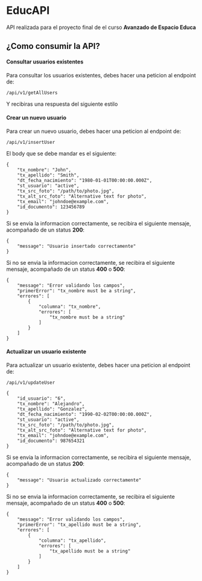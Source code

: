 # EducAPI

API realizada para el proyecto final de el curso **Avanzado de Espacio Educa**

## ¿Como consumir la API?

#### Consultar usuarios existentes

Para consultar los usuarios existentes, debes hacer una peticion al endpoint de:

`/api/v1/getAllUsers`

Y recibiras una respuesta del siguiente estilo

#### Crear un nuevo usuario

Para crear un nuevo usuario, debes hacer una peticion al endpoint de:

`/api/v1/insertUser`

El body que se debe mandar es el siguiente:
```
{
    "tx_nombre": "John",
    "tx_apellido": "Smith",
    "dt_fecha_nacimiento": "1980-01-01T00:00:00.000Z",
    "st_usuario": "active",
    "tx_src_foto": "/path/to/photo.jpg",
    "tx_alt_src_foto": "Alternative text for photo",
    "tx_email": "johndoe@example.com",
    "id_documento": 123456789
}
```

Si se envia la informacion correctamente, se recibira el siguiente mensaje, acompañado de un status **200**:

```
{
    "message": "Usuario insertado correctamente"
}
```

Si no se envia la informacion correctamente, se recibira el siguiente mensaje, acompañado de un status **400** o **500**:

```
{
    "message": "Error validando los campos",
    "primerError": "tx_nombre must be a string",
    "errores": [
        {
            "columna": "tx_nombre",
            "errores": [
                "tx_nombre must be a string"
            ]
        }
    ]
}
```


#### Actualizar un usuario existente

Para actualizar un usuario existente, debes hacer una peticion al endpoint de:

`/api/v1/updateUser`

```
{
    "id_usuario": "6",
    "tx_nombre": "Alejandro",
    "tx_apellido": "Gonzalez",
    "dt_fecha_nacimiento": "1990-02-02T00:00:00.000Z",
    "st_usuario": "active",
    "tx_src_foto": "/path/to/photo.jpg",
    "tx_alt_src_foto": "Alternative text for photo",
    "tx_email": "johndoe@example.com",
    "id_documento": 987654321
}
```

Si se envia la informacion correctamente, se recibira el siguiente mensaje, acompañado de un status **200**:

```
{
    "message": "Usuario actualizado correctamente"
}
```

Si no se envia la informacion correctamente, se recibira el siguiente mensaje, acompañado de un status **400** o **500**:

```
{
    "message": "Error validando los campos",
    "primerError": "tx_apellido must be a string",
    "errores": [
        {
            "columna": "tx_apellido",
            "errores": [
                "tx_apellido must be a string"
            ]
        }
    ]
}
```
